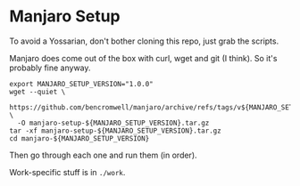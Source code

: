 # Manjaro Setup

To avoid a Yossarian, don't bother cloning this repo, just grab the scripts.

Manjaro does come out of the box with curl, wget and git (I think). So it's probably fine anyway.

```shell
export MANJARO_SETUP_VERSION="1.0.0"
wget --quiet \
  https://github.com/bencromwell/manjaro/archive/refs/tags/v${MANJARO_SETUP_VERSION}.tar.gz \
  -O manjaro-setup-${MANJARO_SETUP_VERSION}.tar.gz
tar -xf manjaro-setup-${MANJARO_SETUP_VERSION}.tar.gz
cd manjaro-${MANJARO_SETUP_VERSION}
```

Then go through each one and run them (in order).

Work-specific stuff is in `./work`.
